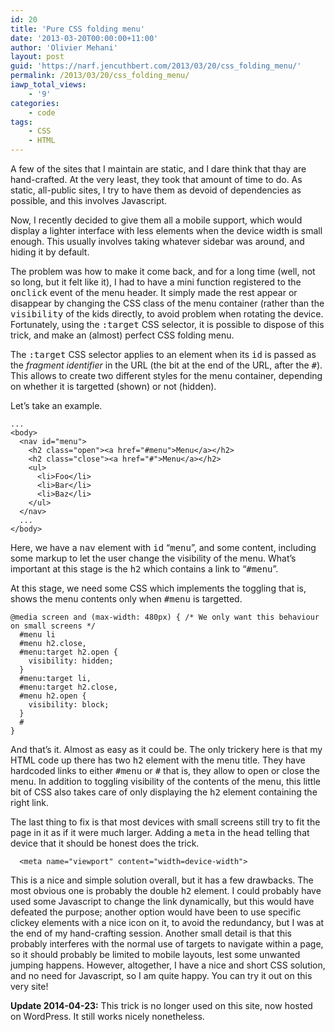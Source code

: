 ```yaml
---
id: 20
title: 'Pure CSS folding menu'
date: '2013-03-20T00:00:00+11:00'
author: 'Olivier Mehani'
layout: post
guid: 'https://narf.jencuthbert.com/2013/03/20/css_folding_menu/'
permalink: /2013/03/20/css_folding_menu/
iawp_total_views:
    - '9'
categories:
    - code
tags:
    - CSS
    - HTML
---
```


A few of the sites that I maintain are static, and I dare think that thay are hand-crafted. At the very least, they took that amount of time to do. As static, all-public sites, I try to have them as devoid of dependencies as possible, and this involves Javascript.

Now, I recently decided to give them all a mobile support, which would display a lighter interface with less elements when the device width is small enough. This usually involves taking whatever sidebar was around, and hiding it by default.

The problem was how to make it come back, and for a long time (well, not so long, but it felt like it), I had to have a mini function registered to the <tt>onclick</tt> event of the menu header. It simply made the rest appear or disappear by changing the CSS class of the menu container (rather than the <tt>visibility</tt> of the kids directly, to avoid problem when rotating the device. Fortunately, using the <tt>:target</tt> CSS selector, it is possible to dispose of this trick, and make an (almost) perfect CSS folding menu.

The <tt>:target</tt> CSS selector applies to an element when its <tt>id</tt> is passed as the *fragment identifier* in the URL (the bit at the end of the URL, after the <tt>\#</tt>). This allows to create two different styles for the menu container, depending on whether it is targetted (shown) or not (hidden).

Let’s take an example.

```
...
<body>
  <nav id="menu">
    <h2 class="open"><a href="#menu">Menu</a></h2>
    <h2 class="close"><a href="#">Menu</a></h2>
    <ul>
      <li>Foo</li>
      <li>Bar</li>
      <li>Baz</li>
    </ul>
  </nav>
  ...
</body>
```

Here, we have a <tt>nav</tt> element with <tt>id</tt> “<tt>menu</tt>”, and some content, including some markup to let the user change the visibility of the menu. What’s important at this stage is the <tt>h2</tt> which contains a link to “<tt>\#menu</tt>”.

At this stage, we need some CSS which implements the toggling that is, shows the menu contents only when <tt>\#menu</tt> is targetted.

```
@media screen and (max-width: 480px) { /* We only want this behaviour on small screens */
  #menu li 
  #menu h2.close,
  #menu:target h2.open {
    visibility: hidden;
  }
  #menu:target li,
  #menu:target h2.close,
  #menu h2.open {
    visibility: block;
  }
  #
}
```

And that’s it. Almost as easy as it could be. The only trickery here is that my HTML code up there has two <tt>h2</tt> element with the menu title. They have hardcoded links to either <tt>\#menu</tt> or <tt>\#</tt> that is, they allow to open or close the menu. In addition to toggling visibility of the contents of the menu, this little bit of CSS also takes care of only displaying the <tt>h2</tt> element containing the right link.

The last thing to fix is that most devices with small screens still try to fit the page in it as if it were much larger. Adding a <tt>meta</tt> in the <tt>head</tt> telling that device that it should be honest does the trick.

```
  <meta name="viewport" content="width=device-width">
```

This is a nice and simple solution overall, but it has a few drawbacks. The most obvious one is probably the double <tt>h2</tt> element. I could probably have used some Javascript to change the link dynamically, but this would have defeated the purpose; another option would have been to use specific clickey elements with a nice icon on it, to avoid the redundancy, but I was at the end of my hand-crafting session. Another small detail is that this probably interferes with the normal use of targets to navigate within a page, so it should probably be limited to mobile layouts, lest some unwanted jumping happens. However, altogether, I have a nice and short CSS solution, and no need for Javascript, so I am quite happy. You can try it out on this very site!

**Update 2014-04-23:** This trick is no longer used on this site, now hosted on WordPress. It still works nicely nonetheless.

</body>
